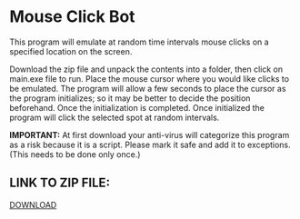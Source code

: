 # __Mouse Click Bot__

This program will emulate at random time intervals mouse clicks on a specified location on the screen. 

Download the zip file and unpack the contents into a folder, then click on main.exe file to run. Place the mouse cursor where you would like clicks to be emulated. The program will allow a few seconds to place the cursor as the program initializes; so it may be better to decide the position beforehand. Once the initialization is completed. Once initialized the program will click the selected spot at random intervals. 

**IMPORTANT:** At first download your anti-virus will categorize this program as a risk because it is a script. Please mark it safe and add it to exceptions. (This needs to be done only once.)


## LINK TO ZIP FILE:

[DOWNLOAD](https://github.com/Imranazeb/MouseClickBot/files/10366875/main.zip)

